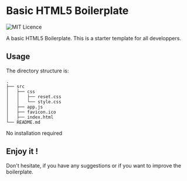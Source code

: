 # Basic HTML5 Boilerplate

![MIT Licence](https://shields.io/badge/license-MIT-blue)

A basic HTML5 Boilerplate. This is a starter template for all developpers.

## Usage

The directory structure is:

```
.
├── src
│   ├── css
│   │   ├── reset.css
│   │   └── style.css
│   ├── app.js
│   ├── favicon.ico
│   ├── index.html
└── README.md
```

No installation required
## Enjoy it !

Don't hesitate, if you have any suggestions or if you want to improve the boilerplate.
